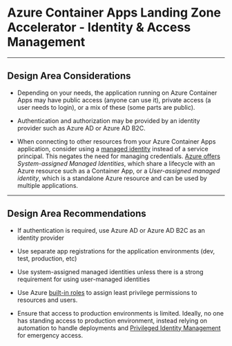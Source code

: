 # Azure Container Apps Landing Zone Accelerator - Identity & Access Management

---
## Design Area Considerations

- Depending on your needs, the application running on Azure Container Apps may have public access (anyone can use it), private access (a user needs to login), or a mix of these (some parts are public). 

- Authentication and authorization may be provided by an identity provider such as Azure AD or Azure AD B2C.

- When connecting to other resources from your Azure Container Apps application, consider using a [managed identity](https://learn.microsoft.com/azure/container-apps/managed-identity) instead of a service principal. This negates the need for managing credentials. [Azure offers](https://learn.microsoft.com/azure/active-directory/managed-identities-azure-resources/overview) _System-assigned Managed Identities_, which share a lifecycle with an Azure resource such as a Container App, or a _User-assigned managed identity_, which is a standalone Azure resource and can be used by multiple applications.

---
## Design Area Recommendations

- If authentication is required, use Azure AD or Azure AD B2C as an identity provider

- Use separate app registrations for the application environments (dev, test, production, etc)

- Use system-assigned managed identities unless there is a strong requirement for using user-managed identities

- Use Azure [built-in roles](https://learn.microsoft.com/en-us/azure/role-based-access-control/built-in-roles#web-plan-contributor) to assign least privilege permissions to resources and users. 

- Ensure that access to production environments is limited. Ideally, no one has standing access to production environment, instead relying on automation to handle deployments and [Privileged Identity Management](https://learn.microsoft.com/azure/active-directory/privileged-identity-management/pim-configure) for emergency access. 